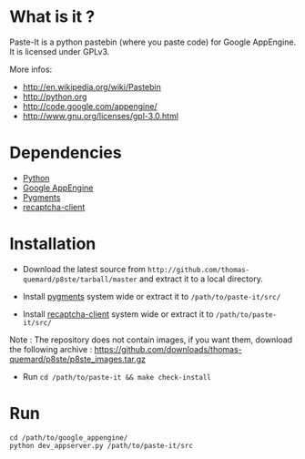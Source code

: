 # What is it ?

   Paste-It is a python pastebin (where you paste code) for Google AppEngine. It
is licensed under GPLv3.

More infos:

* http://en.wikipedia.org/wiki/Pastebin
* http://python.org
* http://code.google.com/appengine/
* http://www.gnu.org/licenses/gpl-3.0.html



# Dependencies

* [Python][python]
* [Google AppEngine][gae]
* [Pygments][pygments]
* [recaptcha-client][recaptcha-client]



# Installation

* Download the latest source from
    `http://github.com/thomas-quemard/p8ste/tarball/master`
  and extract it to a local directory.

* Install [pygments][pygments] system wide or extract it to `/path/to/paste-it/src/`

* Install [recaptcha-client][recaptcha-client] system wide or extract it to `/path/to/paste-it/src/`


Note : The repository does not contain images, if you want them, download the following archive :
https://github.com/downloads/thomas-quemard/p8ste/p8ste_images.tar.gz

*  Run
   `cd /path/to/paste-it && make check-install`



# Run

    cd /path/to/google_appengine/
    python dev_appserver.py /path/to/paste-it/src



[gae]: http://code.google.com/appengine/
[pygments]: http://pygments.org
[python]: http://pythong.org
[recaptcha-client]: http://pypi.python.org/pypi/recaptcha-client
